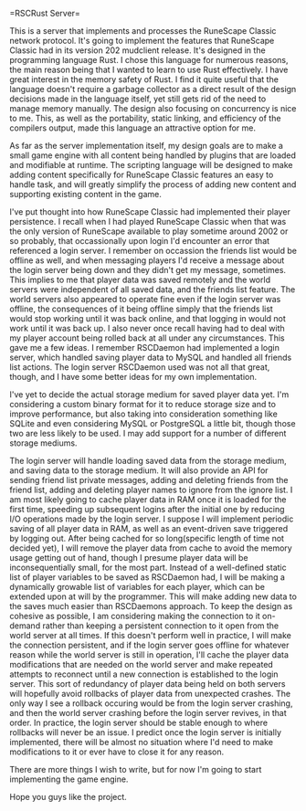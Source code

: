 =RSCRust Server=

This is a server that implements and processes the RuneScape Classic network protocol.
It's going to implement the features that RuneScape Classic had in its version 202 mudclient release.
It's designed in the programming language Rust.  I chose this language for numerous reasons, the main reason being that I wanted to learn to use Rust effectively.  I have great interest in the memory safety of Rust.  I find it quite useful that the language doesn't require a garbage collector as a direct result of the design decisions made in the language itself, yet still gets rid of the need to manage memory manually.  The design also focusing on concurrency is nice to me.  This, as well as the portability, static linking, and efficiency of the compilers output, made this language an attractive option for me.

As far as the server implementation itself, my design goals are to make a small game engine with all content being handled by plugins that are loaded and modifiable at runtime.  The scripting language will be designed to make adding content specifically for RuneScape Classic features an easy to handle task, and will greatly simplify the process of adding new content and supporting existing content in the game.

I've put thought into how RuneScape Classic had implemented their player persistence.  I recall when I had played RuneScape Classic when that was the only version of RuneScape available to play sometime around 2002 or so probably, that occassionally upon login I'd encounter an error that referenced a login server.  I remember on occassion the friends list would be offline as well, and when messaging players I'd receive a message about the login server being down and they didn't get my message, sometimes.  This implies to me that player data was saved remotely and the world servers were independent of all saved data, and the friends list feature.  The world servers also appeared to operate fine even if the login server was offline, the consequences of it being offline simply that the friends list would stop working until it was back online, and that logging in would not work until it was back up. I also never once recall having had to deal with my player account being rolled back at all under any circumstances.  This gave me a few ideas.
I remember RSCDaemon had implemented a login server, which handled saving player data to MySQL and handled all friends list actions.  The login server RSCDaemon used was not all that great, though, and I have some better ideas for my own implementation.

I've yet to decide the actual storage medium for saved player data yet.  I'm considering a custom binary format for it to reduce storage size and to improve performance, but also taking into consideration something like SQLite and even considering MySQL or PostgreSQL a little bit, though those two are less likely to be used.
I may add support for a number of different storage mediums.

The login server will handle loading saved data from the storage medium, and saving data to the storage medium.  It will also provide an API for sending friend list private messages, adding and deleting friends from the friend list, adding and deleting player names to ignore from the ignore list.
I am most likely going to cache player data in RAM once it is loaded for the first time, speeding up subsequent logins after the initial one by reducing I/O operations made by the login server.  I suppose I will implement periodic saving of all player data in RAM, as well as an event-driven save triggered by logging out.  After being cached for so long(specific length of time not decided yet), I will remove the player data from cache to avoid the memory usage getting out of hand, though I presume player data will be inconsequentially small, for the most part.
Instead of a well-defined static list of player variables to be saved as RSCDaemon had, I will be making a dynamically growable list of variables for each player, which can be extended upon at will by the programmer.  This will make adding new data to the saves much easier than RSCDaemons approach.
To keep the design as cohesive as possible, I am considering making the connection to it on-demand rather than keeping a persistent connection to it open from the world server at all times.  If this doesn't perform well in practice, I will make the connection persistent, and if the login server goes offline for whatever reason while the world server is still in operation, I'll cache the player data modifications that are needed on the world server and make repeated attempts to reconnect until a new connection is established to the login server.  This sort of redundancy of player data being held on both servers will hopefully avoid rollbacks of player data from unexpected crashes.  The only way I see a rollback occuring would be from the login server crashing, and then the world server crashing before the login server revives, in that order.  In practice, the login server should be stable enough to where rollbacks will never be an issue.  I predict once the login server is initially implemented, there will be almost no situation where I'd need to make modifications to it or ever have to close it for any reason.

There are more things I wish to write, but for now I'm going to start implementing the game engine.

Hope you guys like the project.
